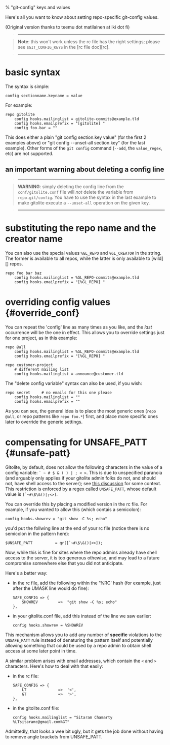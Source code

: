 <!-- options: toc -->

% "git-config" keys and values

Here's all you want to know about setting repo-specific git-config values.

(Original version thanks to teemu dot matilainen at iki dot fi)

>   ----

>   **Note**: this won't work unless the rc file has the right settings;
>   please see `$GIT_CONFIG_KEYS` in the [rc file doc][rc].

>   ----

# basic syntax

The syntax is simple:

    config sectionname.keyname = value

For example:

    repo gitolite
        config hooks.mailinglist = gitolite-commits@example.tld
        config hooks.emailprefix = "[gitolite] "
        config foo.bar = ""

This does either a plain "git config section.key value" (for the first 2
examples above) or "git config --unset-all section.key" (for the last
example).  Other forms of the `git config` command (`--add`, the
`value_regex`, etc) are not supported.

## an important warning about **deleting** a config line

>   ----

>   **WARNING**: simply deleting the config line from the `conf/gitolite.conf`
>   file will *not* delete the variable from `repo.git/config`.  You have to
>   use the syntax in the last example to make gitolite execute a
>   `--unset-all` operation on the given key.

>   ----

# substituting the repo name and the creator name

You can also use the special values `%GL_REPO` and `%GL_CREATOR` in the
string.  The former is available to all repos, while the latter is only
available to [wild][] repos.

    repo foo bar baz
        config hooks.mailinglist = %GL_REPO-commits@example.tld
        config hooks.emailprefix = "[%GL_REPO] "

# overriding config values {#override_conf}

You can repeat the 'config' line as many times as you like, and the *last*
occurrence will be the one in effect.  This allows you to override settings
just for one project, as in this example:

    repo @all
        config hooks.mailinglist = %GL_REPO-commits@example.tld
        config hooks.emailprefix = "[%GL_REPO] "

    repo customer-project
        # different mailing list
        config hooks.mailinglist = announce@customer.tld

The "delete config variable" syntax can also be used, if you wish:

    repo secret     # no emails for this one please
        config hooks.mailinglist = ""
        config hooks.emailprefix = ""

As you can see, the general idea is to place the most generic ones (`repo
@all`, or repo patterns like `repo foo.*`) first, and place more specific ones
later to override the generic settings.

# compensating for UNSAFE\_PATT {#unsafe-patt}

Gitolite, by default, does not allow the following characters in the value of
a config variable: `` ` ~ # $ & ( ) | ; < > ``.  This is due to unspecified
paranoia (and arguably only applies if your gitolite admin folks do not, and
should not, have shell access to the server); see [this discussion][ud] for
some context.  This restriction is enforced by a regex called `UNSAFE_PATT`,
whose default value is ``[`~#\$\&()|;<>]``.

[ud]: https://groups.google.com/d/topic/gitolite/9WNsA-Axmg4/discussion

You can override this by placing a modified version in the rc file.  For
example, if you wanted to allow this (which contais a semicolon):

    config hooks.showrev = "git show -C %s; echo"

you'd put the follwing line at the end of your rc file (notice there is no
semicolon in the pattern here):

    $UNSAFE_PATT          = qr([`~#\$\&()|<>]);

Now, while this is fine for sites where the repo admins already have shell
access to the server, it is too generous othewise, and may lead to a future
compromise somewhere else that you did not anticipate.

Here's a better way:

  * in the rc file, add the following within the '%RC' hash (for example, just
    after the UMASK line would do fine):

        SAFE_CONFIG => {
            SHOWREV         =>  "git show -C %s; echo"
        },

  * in your gitolite.conf file, add this instead of the line we saw earlier:

        config hooks.showrev = %SHOWREV

This mechanism allows you to add any number of **specific** violations to the
`UNSAFE_PATT` rule instead of denaturing the pattern itself and potentially
allowing something that could be used by a repo admin to obtain shell access
at some later point in time.

A similar problem arises with email addresses, which contain the `<` and `>`
characters.  Here's how to deal with that easily:

  * in the rc file:

        SAFE_CONFIG => {
            LT              =>  '<',
            GT              =>  '>',
        },

  * in the gitolite.conf file:

        config hooks.mailinglist = "Sitaram Chamarty %LTsitaramc@gmail.com%GT"

Admittedly, that looks a wee bit ugly, but it gets the job done without having
to remove angle brackets from UNSAFE\_PATT.
